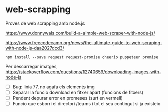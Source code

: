 # web-scrapping
Proves de web scrapping amb node.js

https://www.donnywals.com/build-a-simple-web-scraper-with-node-js/

https://www.freecodecamp.org/news/the-ultimate-guide-to-web-scraping-with-node-js-daa2027dcd3/

    npm install --save request request-promise cheerio puppeteer promise


Per descarregar imatges, https://stackoverflow.com/questions/12740659/downloading-images-with-node-js

- [ ] Bug: linia 77, no agafa els elements img
- [ ] Separar la funcio download en fitxer apart (funcions de fitxers)
- [ ] Pendent depurar error en promeses (surt en vermell)
- [ ] Funcio que esborri el directori /teams i tot el seu contingut si ja existeix